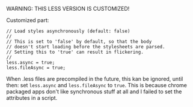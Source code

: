WARNING: THIS LESS VERSION IS CUSTOMIZED!  
  
Customized part:  

    // Load styles asynchronously (default: false)
    //
    // This is set to 'false' by default, so that the body
    // doesn't start loading before the stylesheets are parsed.
    // Setting this to 'true' can result in flickering.
    //
    less.async = true;
    less.fileAsync = true;    
	
When .less files are precompiled in the future, this kan be ignored, until then: set `less.async` and `less.fileAsync` to `true`. This is because chrome packaged apps don't like synchronous stuff at all and I failed to set the attributes in a script.